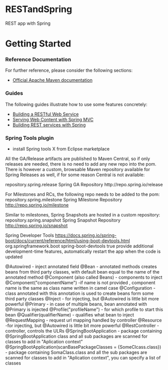 # RESTandSpring
REST app with Spring
# Getting Started

### Reference Documentation
For further reference, please consider the following sections:

* [Official Apache Maven documentation](https://maven.apache.org/guides/index.html)

### Guides
The following guides illustrate how to use some features concretely:

* [Building a RESTful Web Service](https://spring.io/guides/gs/rest-service/)
* [Serving Web Content with Spring MVC](https://spring.io/guides/gs/serving-web-content/)
* [Building REST services with Spring](https://spring.io/guides/tutorials/bookmarks/)

### Spring Tools plugin
 * install Spring tools X from Eclipse marketplace
 
All the GA/Release artifacts are published to Maven Central, so if only releases are needed, there is no need to add any new repo into the pom. There is however a custom, browsable Maven repository available for Spring Releases as well, if for some reason Central is not available:

<repositories>
    <repository> 
        <id>repository.spring.release</id> 
        <name>Spring GA Repository</name> 
        <url>http://repo.spring.io/release</url> 
    </repository>
</repositories>

For Milestones and RCs, the following repo needs to be added to the pom:
<repositories>
    <repository> 
        <id>repository.spring.milestone</id> 
        <name>Spring Milestone Repository</name> 
        <url>http://repo.spring.io/milestone</url> 
    </repository>
</repositories>

Similar to milestones, Spring Snapshots are hosted in a custom repository:
<repositories>
    <repository> 
        <id>repository.spring.snapshot</id> 
        <name>Spring Snapshot Repository</name> 
        <url>http://repo.spring.io/snapshot</url> 
    </repository>
</repositories>

Spring Developer Tools
https://docs.spring.io/spring-boot/docs/current/reference/html/using-boot-devtools.html
	<dependency>
		<groupId>org.springframework.boot</groupId>
		<artifactId>spring-boot-devtools</artifactId>
		<optional>true</optional>
	</dependency>
provide additional development-time features, automatically restart the app when the code is updated

@Autowired - inject annotated field
@Bean - annotated methods creates beans from third party classes, with default bean equal to the name of the annotated method
@Component (also called Beans) - components to inject
@Component("componentName") -if name is not provided , component name is the same as class name written in camel case
@Configuration - class annotated with this annotation is used to create beans form some third party classes
@Inject - for injecting, but @Autowired is little bit more powerful
@Primary - in case of multiple beans, bean annotated with @Primary is injected
@Profile("profileName") - for which profile to start this bean
@Qualifier(qualifierName) - qualifies what bean to inject
@RequestMapping - request url mapping handled by controller
@Resource -for injecting, but @Autowired is little bit more powerful
@RestController - controller, controls the ULRs
@SpringBootApplication - package containing @SpringBootApplication class and all sub packages are scanned for classes to add in 
		"Aplication context" 
@SpringBootApplication(scanBasePackageClasses = {SomeClcass.class}) - package containing SomaClass.class and all the sub packages are
		scanned for classes to add in "Aplication context", you can specify a list of classes